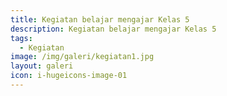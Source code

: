 ```yaml
---
title: Kegiatan belajar mengajar Kelas 5
description: Kegiatan belajar mengajar Kelas 5
tags:
  - Kegiatan
image: /img/galeri/kegiatan1.jpg
layout: galeri
icon: i-hugeicons-image-01
---
```

